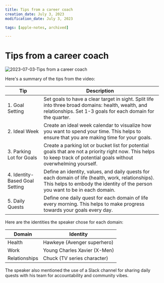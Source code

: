 ```yaml
---
title: Tips from a career coach
creation_date: July 3, 2023
modification_date: July 3, 2023

tags: [apple-notes, archived]

---
```



# Tips from a career coach 
![2023-07-03-Tips from a career coach](images/2023-07-03-Tips%20from%20a%20career%20coach.jpeg)

Here's a summary of the tips from the video:

| Tip | Description |
| --- | --- |
| 1. Goal Setting | Set goals to have a clear target in sight. Split life into three broad domains: health, wealth, and relationships. Set 1-3 goals for each domain for the quarter. |
| 2. Ideal Week | Create an ideal week calendar to visualize how you want to spend your time. This helps to ensure that you are making time for your goals. |
| 3. Parking Lot for Goals | Create a parking lot or bucket list for potential goals that are not a priority right now. This helps to keep track of potential goals without overwhelming yourself. |
| 4. Identity-Based Goal Setting | Define an identity, values, and daily quests for each domain of life (health, work, relationships). This helps to embody the identity of the person you want to be in each domain. |
| 5. Daily Quests | Define one daily quest for each domain of life every morning. This helps to make progress towards your goals every day. |

Here are the identities the speaker chose for each domain:

| Domain | Identity |
| --- | --- |
| Health | Hawkeye (Avenger superhero) |
| Work | Young Charles Xavier (X-Men) |
| Relationships | Chuck (TV series character) |

The speaker also mentioned the use of a Slack channel for sharing daily quests with his team for accountability and community vibes.
